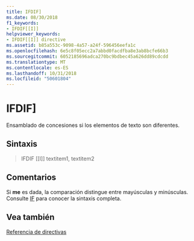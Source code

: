 ```yaml
---
title: IFDIF]
ms.date: 08/30/2018
f1_keywords:
- IFDIF[[I]]
helpviewer_keywords:
- IFDIF[[I]] directive
ms.assetid: b85a553c-9098-4a57-a24f-596456eefa1c
ms.openlocfilehash: 6e5c8f05ecc2a7abbd0facdfba8e3ab8bcfe66b3
ms.sourcegitcommit: 6052185696adca270bc9bdbec45a626dd89cdcdd
ms.translationtype: MT
ms.contentlocale: es-ES
ms.lasthandoff: 10/31/2018
ms.locfileid: "50601804"
---
```

# <a name="ifdif"></a>IFDIF]

Ensamblado de concesiones si los elementos de texto son diferentes.

## <a name="syntax"></a>Sintaxis

> IFDIF [[I]] textitem1, textitem2

## <a name="remarks"></a>Comentarios

Si **me** es dada, la comparación distingue entre mayúsculas y minúsculas. Consulte [IF](../../assembler/masm/if-masm.md) para conocer la sintaxis completa.

## <a name="see-also"></a>Vea también

[Referencia de directivas](../../assembler/masm/directives-reference.md)<br/>